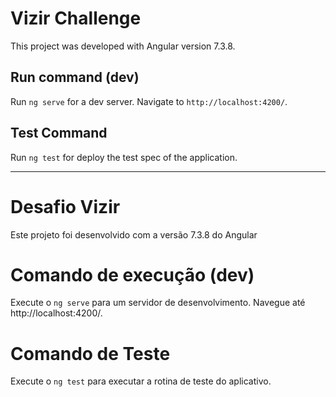 # Vizir Challenge

This project was developed with Angular version 7.3.8.

## Run command (dev)

Run `ng serve` for a dev server. Navigate to `http://localhost:4200/`.

## Test Command

Run `ng test` for deploy the test spec of the application.

---

# Desafio Vizir
Este projeto foi desenvolvido com a versão 7.3.8 do Angular

# Comando de execução (dev)
Execute o `ng serve` para um servidor de desenvolvimento. Navegue até http://localhost:4200/.

# Comando de Teste
Execute o `ng test` para executar a rotina de teste do aplicativo.

